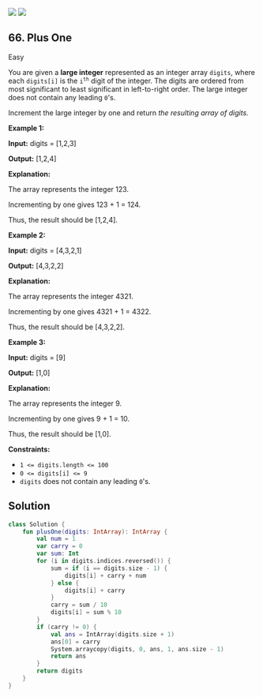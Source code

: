 [![](https://img.shields.io/github/stars/LeetCode-Top-Interview-150/LeetCode-Top-Interview-150?label=Stars&style=flat-square)](https://github.com/LeetCode-Top-Interview-150/LeetCode-Top-Interview-150)
[![](https://img.shields.io/github/forks/LeetCode-Top-Interview-150/LeetCode-Top-Interview-150?label=Fork%20me%20on%20GitHub%20&style=flat-square)](https://github.com/LeetCode-Top-Interview-150/LeetCode-Top-Interview-150/fork)

## 66\. Plus One

Easy

You are given a **large integer** represented as an integer array `digits`, where each `digits[i]` is the <code>i<sup>th</sup></code> digit of the integer. The digits are ordered from most significant to least significant in left-to-right order. The large integer does not contain any leading `0`'s.

Increment the large integer by one and return _the resulting array of digits_.

**Example 1:**

**Input:** digits = [1,2,3]

**Output:** [1,2,4]

**Explanation:** 

The array represents the integer 123. 

Incrementing by one gives 123 + 1 = 124. 

Thus, the result should be [1,2,4].

**Example 2:**

**Input:** digits = [4,3,2,1]

**Output:** [4,3,2,2]

**Explanation:** 

The array represents the integer 4321. 

Incrementing by one gives 4321 + 1 = 4322. 

Thus, the result should be [4,3,2,2].

**Example 3:**

**Input:** digits = [9]

**Output:** [1,0]

**Explanation:** 

The array represents the integer 9. 

Incrementing by one gives 9 + 1 = 10. 

Thus, the result should be [1,0].

**Constraints:**

*   `1 <= digits.length <= 100`
*   `0 <= digits[i] <= 9`
*   `digits` does not contain any leading `0`'s.

## Solution

```kotlin
class Solution {
    fun plusOne(digits: IntArray): IntArray {
        val num = 1
        var carry = 0
        var sum: Int
        for (i in digits.indices.reversed()) {
            sum = if (i == digits.size - 1) {
                digits[i] + carry + num
            } else {
                digits[i] + carry
            }
            carry = sum / 10
            digits[i] = sum % 10
        }
        if (carry != 0) {
            val ans = IntArray(digits.size + 1)
            ans[0] = carry
            System.arraycopy(digits, 0, ans, 1, ans.size - 1)
            return ans
        }
        return digits
    }
}
```